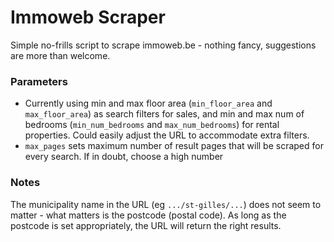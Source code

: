 # Immoweb Scraper

Simple no-frills script to scrape immoweb.be - nothing fancy, suggestions are more than welcome.


### Parameters

- Currently using min and max floor area (`min_floor_area` and `max_floor_area`) as search filters for sales, and min and max num of bedrooms (`min_num_bedrooms` and `max_num_bedrooms`) for rental properties.
Could easily adjust the URL to accommodate extra filters.
- `max_pages` sets maximum number of result pages that will be scraped for every search. If in doubt, choose a high number


### Notes

The municipality name in the URL (eg `.../st-gilles/...`) does not seem to matter - what matters is the postcode (postal code). As long as the postcode is set appropriately, the URL will return the right results.

 
